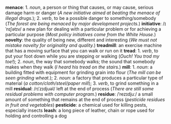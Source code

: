 **menace**: 1. *noun*, a person or thing that causes, or may cause, serious damage harm or danger (*A new initiative aimed at beating the menace of illegal drugs.*); 2. *verb*, to be a possible danger to something/somebody (*The forest are being menaced by major development projects.*)
**initiative**: /ɪˈnɪʃətɪv/ a new plan for dealing with a particular problem or for achieving a particular purpose (*Most policy initiatives come from the White House.*)
**novelty**: the quality of being new, different and interesting (*We must not mistake novelty for originality and quality.*)
**treadmill**: an exercise machine that has a moving surface that you can walk or run on it
**tread**: 1. *verb*, to put your foot down while you are stepping or walking (*Ouch! You trod my toe!*); 2. *noun*, the way that somebody walks; the sound that somebody makes when they walk (*I heard his tread on the stairs.*)
**mill**: 1. *noun*: a building fitted with equipment for grinding grain into flour (*The mill can be seen grinding wheat.*); 2. *noun*: a factory that produces a particular type of material (*a cotton/cloth/steel/paper mill*); 3. *verb*, to grind something in a mill
**residual**: /rɪˈzɪdjuəl/ left at the end of process (*There are still some residual problems with computer program.*)
**residue**: /ˈrezɪdjuː/ a small amount of something that remains at the end of process (*pesticide residues in fruit and vegetables*)
**pesticide**: a chemical used for killing pests, especially insects
**leash**: a long piece of leather, chain or rope used for holding and controlling a dog
